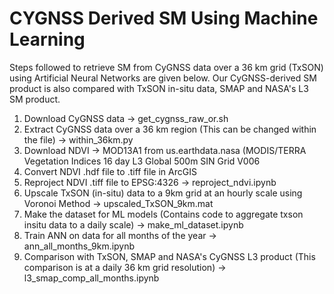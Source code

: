 # CYGNSS Derived SM Using Machine Learning

Steps followed to retrieve SM from CyGNSS data over a 36 km grid (TxSON) using Artificial Neural Networks are given below. Our CyGNSS-derived SM product is also compared with TxSON in-situ data, SMAP and NASA's L3 SM product.

1. Download CyGNSS data -> get_cygnss_raw_or.sh
2. Extract CyGNSS data over a 36 km region (This can be changed within the file) -> within_36km.py
3. Download NDVI -> MOD13A1 from us.earthdata.nasa (MODIS/TERRA Vegetation Indices 16 day L3 Global 500m SIN Grid V006
4. Convert NDVI .hdf file to .tiff file in ArcGIS
5. Reproject NDVI .tiff file to EPSG:4326 -> reproject_ndvi.ipynb
6. Upscale TxSON (in-situ) data to a 9km grid at an hourly scale using Voronoi Method -> upscaled_TxSON_9km.mat
7. Make the dataset for ML models (Contains code to aggregate txson insitu data to a daily scale) -> make_ml_dataset.ipynb
8. Train ANN on data for all months of the year -> ann_all_months_9km.ipynb
9. Comparison with TxSON, SMAP and NASA's CyGNSS L3 product (This comparison is at a daily 36 km grid resolution) -> l3_smap_comp_all_months.ipynb
